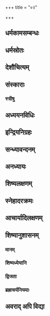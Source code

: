 +++
title = "०२"

+++

## धर्मकामसम्बन्धः
<div class="js_include " url="/kalpAntaram/smRtiH/manuH/vishvAsa_prastutiH/02/001_vidvadbhiH_sevitaH.md"  newLevelForH1="4" title="विश्वास-प्रस्तुतिः" > </div>
  

<div class="js_include " url="/kalpAntaram/smRtiH/manuH/vishvAsa_prastutiH/02/002_kAmAtmatA_na.md"  newLevelForH1="4" title="विश्वास-प्रस्तुतिः" > </div>
  

<div class="js_include " url="/kalpAntaram/smRtiH/manuH/vishvAsa_prastutiH/02/003_sankalpa-mUlaH_kAmo.md"  newLevelForH1="4" title="विश्वास-प्रस्तुतिः" > </div>
  

<div class="js_include " url="/kalpAntaram/smRtiH/manuH/vishvAsa_prastutiH/02/004_akAmasya_kriyA.md"  newLevelForH1="4" title="विश्वास-प्रस्तुतिः" > </div>
  

<div class="js_include " url="/kalpAntaram/smRtiH/manuH/vishvAsa_prastutiH/02/005_teShu_samyag.md"  newLevelForH1="4" title="विश्वास-प्रस्तुतिः" > </div>
  

## धर्मस्रोतः
<div class="js_include " url="/kalpAntaram/smRtiH/manuH/vishvAsa_prastutiH/02/006_vedo.akhilo.md"  newLevelForH1="4" title="विश्वास-प्रस्तुतिः" > </div>
  

<div class="js_include " url="/kalpAntaram/smRtiH/manuH/vishvAsa_prastutiH/02/007_yaH_kash.md"  newLevelForH1="4" title="विश्वास-प्रस्तुतिः" > </div>
  

<div class="js_include " url="/kalpAntaram/smRtiH/manuH/vishvAsa_prastutiH/02/008_sarvan_tu.md"  newLevelForH1="4" title="विश्वास-प्रस्तुतिः" > </div>
  

<div class="js_include " url="/kalpAntaram/smRtiH/manuH/vishvAsa_prastutiH/02/009_shruti-smRty-uditan_dharmam.md"  newLevelForH1="4" title="विश्वास-प्रस्तुतिः" > </div>
  

<div class="js_include " url="/kalpAntaram/smRtiH/manuH/vishvAsa_prastutiH/02/010_shrutis_tu.md"  newLevelForH1="4" title="विश्वास-प्रस्तुतिः" > </div>
  

<div class="js_include " url="/kalpAntaram/smRtiH/manuH/vishvAsa_prastutiH/02/011_yo.avamanyeta.md"  newLevelForH1="4" title="विश्वास-प्रस्तुतिः" > </div>
  

<div class="js_include " url="/kalpAntaram/smRtiH/manuH/vishvAsa_prastutiH/02/012_vedaH_smRtiH.md"  newLevelForH1="4" title="विश्वास-प्रस्तुतिः" > </div>
  

<div class="js_include " url="/kalpAntaram/smRtiH/manuH/vishvAsa_prastutiH/02/013_artha-kAmeShv_asaktAnAm.md"  newLevelForH1="4" title="विश्वास-प्रस्तुतिः" > </div>
  

<div class="js_include " url="/kalpAntaram/smRtiH/manuH/vishvAsa_prastutiH/02/014_shrutidvaidhan_tu.md"  newLevelForH1="4" title="विश्वास-प्रस्तुतिः" > </div>
  

<div class="js_include " url="/kalpAntaram/smRtiH/manuH/vishvAsa_prastutiH/02/015_udite.anudite.md"  newLevelForH1="4" title="विश्वास-प्रस्तुतिः" > </div>
  

<div class="js_include " url="/kalpAntaram/smRtiH/manuH/vishvAsa_prastutiH/02/016_niShekAdi-shmashAnAnto_mantrair.md"  newLevelForH1="4" title="विश्वास-प्रस्तुतिः" > </div>
  

## देशौचित्यम्
<div class="js_include " url="/kalpAntaram/smRtiH/manuH/vishvAsa_prastutiH/02/017_sarasvatI-dRshadvatyor_devanadyor.md"  newLevelForH1="4" title="विश्वास-प्रस्तुतिः" > </div>
  

<div class="js_include " url="/kalpAntaram/smRtiH/manuH/vishvAsa_prastutiH/02/018_tasmin_deshe.md"  newLevelForH1="4" title="विश्वास-प्रस्तुतिः" > </div>
  

<div class="js_include " url="/kalpAntaram/smRtiH/manuH/vishvAsa_prastutiH/02/019_kuruxetra~n_cha.md"  newLevelForH1="4" title="विश्वास-प्रस्तुतिः" > </div>
  

<div class="js_include " url="/kalpAntaram/smRtiH/manuH/vishvAsa_prastutiH/02/020_etad_deshaprasUtasya.md"  newLevelForH1="4" title="विश्वास-प्रस्तुतिः" > </div>
  

<div class="js_include " url="/kalpAntaram/smRtiH/manuH/vishvAsa_prastutiH/02/021_himavad-vindhyayor_madhyam.md"  newLevelForH1="4" title="विश्वास-प्रस्तुतिः" > </div>
  

<div class="js_include " url="/kalpAntaram/smRtiH/manuH/vishvAsa_prastutiH/02/022_A_samudrAt.md"  newLevelForH1="4" title="विश्वास-प्रस्तुतिः" > </div>
  

<div class="js_include " url="/kalpAntaram/smRtiH/manuH/vishvAsa_prastutiH/02/023_kRShNasAras_tu.md"  newLevelForH1="4" title="विश्वास-प्रस्तुतिः" > </div>
  

<div class="js_include " url="/kalpAntaram/smRtiH/manuH/vishvAsa_prastutiH/02/024_etAN_dvijAtayo.md"  newLevelForH1="4" title="विश्वास-प्रस्तुतिः" > </div>
  

## संस्काराः
<div class="js_include " url="/kalpAntaram/smRtiH/manuH/vishvAsa_prastutiH/02/025_eShA_dharmasya.md"  newLevelForH1="4" title="विश्वास-प्रस्तुतिः" > </div>
  

<div class="js_include " url="/kalpAntaram/smRtiH/manuH/vishvAsa_prastutiH/02/026_vaidikaiH_karmabhiH.md"  newLevelForH1="4" title="विश्वास-प्रस्तुतिः" > </div>
  

<div class="js_include " url="/kalpAntaram/smRtiH/manuH/vishvAsa_prastutiH/02/027_gArbhair_homair.md"  newLevelForH1="4" title="विश्वास-प्रस्तुतिः" > </div>
  

<div class="js_include " url="/kalpAntaram/smRtiH/manuH/vishvAsa_prastutiH/02/028_svAdhyAyena_vratair.md"  newLevelForH1="4" title="विश्वास-प्रस्तुतिः" > </div>
  

<div class="js_include " url="/kalpAntaram/smRtiH/manuH/vishvAsa_prastutiH/02/029_prA~N_nAbhivardhanAt.md"  newLevelForH1="4" title="विश्वास-प्रस्तुतिः" > </div>
  

<div class="js_include " url="/kalpAntaram/smRtiH/manuH/vishvAsa_prastutiH/02/030_nAmadheyan_dashamyAm.md"  newLevelForH1="4" title="विश्वास-प्रस्तुतिः" > </div>
  

<div class="js_include " url="/kalpAntaram/smRtiH/manuH/vishvAsa_prastutiH/02/031_mangalyam_brAhmaNasya.md"  newLevelForH1="4" title="विश्वास-प्रस्तुतिः" > </div>
  

<div class="js_include " url="/kalpAntaram/smRtiH/manuH/vishvAsa_prastutiH/02/032_sharmavad_brAhmaNasya.md"  newLevelForH1="4" title="विश्वास-प्रस्तुतिः" > </div>
  

<div class="js_include " url="/kalpAntaram/smRtiH/manuH/vishvAsa_prastutiH/02/033_strINAM_sukhodyam.md"  newLevelForH1="4" title="विश्वास-प्रस्तुतिः" > </div>
  

<div class="js_include " url="/kalpAntaram/smRtiH/manuH/vishvAsa_prastutiH/02/034_chaturthe_mAsi.md"  newLevelForH1="4" title="विश्वास-प्रस्तुतिः" > </div>
  

<div class="js_include " url="/kalpAntaram/smRtiH/manuH/vishvAsa_prastutiH/02/035_chUDAkarma_dvijAtInAm.md"  newLevelForH1="4" title="विश्वास-प्रस्तुतिः" > </div>
  

<div class="js_include " url="/kalpAntaram/smRtiH/manuH/vishvAsa_prastutiH/02/036_garbhAShTame.abde.md"  newLevelForH1="4" title="विश्वास-प्रस्तुतिः" > </div>
  

<div class="js_include " url="/kalpAntaram/smRtiH/manuH/vishvAsa_prastutiH/02/037_brahmavarchasa-kAmasya_kAryo.md"  newLevelForH1="4" title="विश्वास-प्रस्तुतिः" > </div>
  

<div class="js_include " url="/kalpAntaram/smRtiH/manuH/vishvAsa_prastutiH/02/038_A_ShodashAd.md"  newLevelForH1="4" title="विश्वास-प्रस्तुतिः" > </div>
  

<div class="js_include " url="/kalpAntaram/smRtiH/manuH/vishvAsa_prastutiH/02/039_ata_Urdhvam.md"  newLevelForH1="4" title="विश्वास-प्रस्तुतिः" > </div>
  

<div class="js_include " url="/kalpAntaram/smRtiH/manuH/vishvAsa_prastutiH/02/040_naitair_apUtair.md"  newLevelForH1="4" title="विश्वास-प्रस्तुतिः" > </div>
  

<div class="js_include " url="/kalpAntaram/smRtiH/manuH/vishvAsa_prastutiH/02/041_kArShNa-raurava-bAstAni_charmANi.md"  newLevelForH1="4" title="विश्वास-प्रस्तुतिः" > </div>
  

<div class="js_include " url="/kalpAntaram/smRtiH/manuH/vishvAsa_prastutiH/02/042_maunjI_trivRt.md"  newLevelForH1="4" title="विश्वास-प्रस्तुतिः" > </div>
  

<div class="js_include " url="/kalpAntaram/smRtiH/manuH/vishvAsa_prastutiH/02/043_munjAlAbhe_tu.md"  newLevelForH1="4" title="विश्वास-प्रस्तुतिः" > </div>
  

<div class="js_include " url="/kalpAntaram/smRtiH/manuH/vishvAsa_prastutiH/02/044_kArpAsam_upavItam.md"  newLevelForH1="4" title="विश्वास-प्रस्तुतिः" > </div>
  

<div class="js_include " url="/kalpAntaram/smRtiH/manuH/vishvAsa_prastutiH/02/045_brAhmaNo_bailva-pAlAshau.md"  newLevelForH1="4" title="विश्वास-प्रस्तुतिः" > </div>
  

<div class="js_include " url="/kalpAntaram/smRtiH/manuH/vishvAsa_prastutiH/02/046_keshAntiko_brAhmaNasya.md"  newLevelForH1="4" title="विश्वास-प्रस्तुतिः" > </div>
  

<div class="js_include " url="/kalpAntaram/smRtiH/manuH/vishvAsa_prastutiH/02/047_Rjavas_te.md"  newLevelForH1="4" title="विश्वास-प्रस्तुतिः" > </div>
  

<div class="js_include " url="/kalpAntaram/smRtiH/manuH/vishvAsa_prastutiH/02/048_pratigRhyepsitan_daNDam.md"  newLevelForH1="4" title="विश्वास-प्रस्तुतिः" > </div>
  

<div class="js_include " url="/kalpAntaram/smRtiH/manuH/vishvAsa_prastutiH/02/049_bhavat-pUrva~n_chared.md"  newLevelForH1="4" title="विश्वास-प्रस्तुतिः" > </div>
  

<div class="js_include " url="/kalpAntaram/smRtiH/manuH/vishvAsa_prastutiH/02/050_mAtaraM_vA.md"  newLevelForH1="4" title="विश्वास-प्रस्तुतिः" > </div>
  

<div class="js_include " url="/kalpAntaram/smRtiH/manuH/vishvAsa_prastutiH/02/051_samAhRtya_tu.md"  newLevelForH1="4" title="विश्वास-प्रस्तुतिः" > </div>
  

<div class="js_include " url="/kalpAntaram/smRtiH/manuH/vishvAsa_prastutiH/02/052_AyuShyam_prA~N-mukho.md"  newLevelForH1="4" title="विश्वास-प्रस्तुतिः" > </div>
  

<div class="js_include " url="/kalpAntaram/smRtiH/manuH/vishvAsa_prastutiH/02/053_upaspRshya_dvijo.md"  newLevelForH1="4" title="विश्वास-प्रस्तुतिः" > </div>
  

<div class="js_include " url="/kalpAntaram/smRtiH/manuH/vishvAsa_prastutiH/02/054_pUjayed_ashanam.md"  newLevelForH1="4" title="विश्वास-प्रस्तुतिः" > </div>
  

<div class="js_include " url="/kalpAntaram/smRtiH/manuH/vishvAsa_prastutiH/02/055_pUjitaM_hy.md"  newLevelForH1="4" title="विश्वास-प्रस्तुतिः" > </div>
  

<div class="js_include " url="/kalpAntaram/smRtiH/manuH/vishvAsa_prastutiH/02/056_nochChiShTa~N_kasya.md"  newLevelForH1="4" title="विश्वास-प्रस्तुतिः" > </div>
  

<div class="js_include " url="/kalpAntaram/smRtiH/manuH/vishvAsa_prastutiH/02/057_anArogyam_anAyuShyam.md"  newLevelForH1="4" title="विश्वास-प्रस्तुतिः" > </div>
  

<div class="js_include " url="/kalpAntaram/smRtiH/manuH/vishvAsa_prastutiH/02/058_brAhmeNa_vipras.md"  newLevelForH1="4" title="विश्वास-प्रस्तुतिः" > </div>
  

<div class="js_include " url="/kalpAntaram/smRtiH/manuH/vishvAsa_prastutiH/02/059_anguShThamUlasya_tale.md"  newLevelForH1="4" title="विश्वास-प्रस्तुतिः" > </div>
  

<div class="js_include " url="/kalpAntaram/smRtiH/manuH/vishvAsa_prastutiH/02/060_trir_AchAmed.md"  newLevelForH1="4" title="विश्वास-प्रस्तुतिः" > </div>
  

<div class="js_include " url="/kalpAntaram/smRtiH/manuH/vishvAsa_prastutiH/02/061_anuShNAbhir_aphenAbhir.md"  newLevelForH1="4" title="विश्वास-प्रस्तुतिः" > </div>
  

<div class="js_include " url="/kalpAntaram/smRtiH/manuH/vishvAsa_prastutiH/02/062_hRdgAbhiH_pUyate.md"  newLevelForH1="4" title="विश्वास-प्रस्तुतिः" > </div>
  

<div class="js_include " url="/kalpAntaram/smRtiH/manuH/vishvAsa_prastutiH/02/063_uddhRte_daxiNe.md"  newLevelForH1="4" title="विश्वास-प्रस्तुतिः" > </div>
  

<div class="js_include " url="/kalpAntaram/smRtiH/manuH/vishvAsa_prastutiH/02/064_mekhalAm_ajinam.md"  newLevelForH1="4" title="विश्वास-प्रस्तुतिः" > </div>
  

<div class="js_include " url="/kalpAntaram/smRtiH/manuH/vishvAsa_prastutiH/02/065_keshAntaH_ShoDashe.md"  newLevelForH1="4" title="विश्वास-प्रस्तुतिः" > </div>
  

### स्त्रीषु
<div class="js_include " url="/kalpAntaram/smRtiH/manuH/vishvAsa_prastutiH/02/066_amantrikA_tu.md"  newLevelForH1="4" title="विश्वास-प्रस्तुतिः" > </div>
  

<div class="js_include " url="/kalpAntaram/smRtiH/manuH/vishvAsa_prastutiH/02/067_vaivAhiko_vidhiH.md"  newLevelForH1="4" title="विश्वास-प्रस्तुतिः" > </div>
 

## अध्ययनविधिः
<div class="js_include " url="/kalpAntaram/smRtiH/manuH/vishvAsa_prastutiH/02/068_eSha_prokto.md"  newLevelForH1="4" title="विश्वास-प्रस्तुतिः" > </div>
  

<div class="js_include " url="/kalpAntaram/smRtiH/manuH/vishvAsa_prastutiH/02/069_upanIya_guruH.md"  newLevelForH1="4" title="विश्वास-प्रस्तुतिः" > </div>
  

<div class="js_include " url="/kalpAntaram/smRtiH/manuH/vishvAsa_prastutiH/02/070_adhyeShyamANas_tv.md"  newLevelForH1="4" title="विश्वास-प्रस्तुतिः" > </div>
  

<div class="js_include " url="/kalpAntaram/smRtiH/manuH/vishvAsa_prastutiH/02/071_brahmArambhe.avasAne.md"  newLevelForH1="4" title="विश्वास-प्रस्तुतिः" > </div>
  

<div class="js_include " url="/kalpAntaram/smRtiH/manuH/vishvAsa_prastutiH/02/072_vyatyasta-pANinA_kAryam.md"  newLevelForH1="4" title="विश्वास-प्रस्तुतिः" > </div>
  

<div class="js_include " url="/kalpAntaram/smRtiH/manuH/vishvAsa_prastutiH/02/073_adhyeShyamANan_tu.md"  newLevelForH1="4" title="विश्वास-प्रस्तुतिः" > </div>
  

<div class="js_include " url="/kalpAntaram/smRtiH/manuH/vishvAsa_prastutiH/02/074_brahmaNaH_praNavam.md"  newLevelForH1="4" title="विश्वास-प्रस्तुतिः" > </div>
  

<div class="js_include " url="/kalpAntaram/smRtiH/manuH/vishvAsa_prastutiH/02/075_prAk-kUlAn_paryupAsInaH.md"  newLevelForH1="4" title="विश्वास-प्रस्तुतिः" > </div>
  

<div class="js_include " url="/kalpAntaram/smRtiH/manuH/vishvAsa_prastutiH/02/076_akAra~n_chA-py.md"  newLevelForH1="4" title="विश्वास-प्रस्तुतिः" > </div>
  

<div class="js_include " url="/kalpAntaram/smRtiH/manuH/vishvAsa_prastutiH/02/077_tribhya_eva.md"  newLevelForH1="4" title="विश्वास-प्रस्तुतिः" > </div>
  

<div class="js_include " url="/kalpAntaram/smRtiH/manuH/vishvAsa_prastutiH/02/078_etad_axaram.md"  newLevelForH1="4" title="विश्वास-प्रस्तुतिः" > </div>
  

<div class="js_include " url="/kalpAntaram/smRtiH/manuH/vishvAsa_prastutiH/02/079_sahasrakRtvas_tv.md"  newLevelForH1="4" title="विश्वास-प्रस्तुतिः" > </div>
  

<div class="js_include " url="/kalpAntaram/smRtiH/manuH/vishvAsa_prastutiH/02/080_etayArchA_visaMyuktaH.md"  newLevelForH1="4" title="विश्वास-प्रस्तुतिः" > </div>
  

<div class="js_include " url="/kalpAntaram/smRtiH/manuH/vishvAsa_prastutiH/02/081_OM-kAra-pUrvikAs_tisro.md"  newLevelForH1="4" title="विश्वास-प्रस्तुतिः" > </div>
  

<div class="js_include " url="/kalpAntaram/smRtiH/manuH/vishvAsa_prastutiH/02/082_yo.adhIte.md"  newLevelForH1="4" title="विश्वास-प्रस्तुतिः" > </div>
  

<div class="js_include " url="/kalpAntaram/smRtiH/manuH/vishvAsa_prastutiH/02/083_ekAxaram_param.md"  newLevelForH1="4" title="विश्वास-प्रस्तुतिः" > </div>
  

<div class="js_include " url="/kalpAntaram/smRtiH/manuH/vishvAsa_prastutiH/02/084_xaranti_sarvA.md"  newLevelForH1="4" title="विश्वास-प्रस्तुतिः" > </div>
  

<div class="js_include " url="/kalpAntaram/smRtiH/manuH/vishvAsa_prastutiH/02/085_vidhiyajnAj_japayajno.md"  newLevelForH1="4" title="विश्वास-प्रस्तुतिः" > </div>
  

<div class="js_include " url="/kalpAntaram/smRtiH/manuH/vishvAsa_prastutiH/02/086_ye_pAkayajnAs.md"  newLevelForH1="4" title="विश्वास-प्रस्तुतिः" > </div>
  

<div class="js_include " url="/kalpAntaram/smRtiH/manuH/vishvAsa_prastutiH/02/087_japyenaiva_tu.md"  newLevelForH1="4" title="विश्वास-प्रस्तुतिः" > </div>
  

## इन्द्रियनिग्रहः
<div class="js_include " url="/kalpAntaram/smRtiH/manuH/vishvAsa_prastutiH/02/088_indriyANAM_vicharatAm.md"  newLevelForH1="4" title="विश्वास-प्रस्तुतिः" > </div>
  

<div class="js_include " url="/kalpAntaram/smRtiH/manuH/vishvAsa_prastutiH/02/089_ekAdashendriyANy_Ahur.md"  newLevelForH1="4" title="विश्वास-प्रस्तुतिः" > </div>
  

<div class="js_include " url="/kalpAntaram/smRtiH/manuH/vishvAsa_prastutiH/02/090_shrotran_tvak.md"  newLevelForH1="4" title="विश्वास-प्रस्तुतिः" > </div>
  

<div class="js_include " url="/kalpAntaram/smRtiH/manuH/vishvAsa_prastutiH/02/091_buddhIndriyANi_panchaiShAm.md"  newLevelForH1="4" title="विश्वास-प्रस्तुतिः" > </div>
  

<div class="js_include " url="/kalpAntaram/smRtiH/manuH/vishvAsa_prastutiH/02/092_ekAdasham_mano.md"  newLevelForH1="4" title="विश्वास-प्रस्तुतिः" > </div>
  

<div class="js_include " url="/kalpAntaram/smRtiH/manuH/vishvAsa_prastutiH/02/093_indriyANAm_prasangena.md"  newLevelForH1="4" title="विश्वास-प्रस्तुतिः" > </div>
  

<div class="js_include " url="/kalpAntaram/smRtiH/manuH/vishvAsa_prastutiH/02/094_na_jAtu.md"  newLevelForH1="4" title="विश्वास-प्रस्तुतिः" > </div>
  

<div class="js_include " url="/kalpAntaram/smRtiH/manuH/vishvAsa_prastutiH/02/095_yash_chaitAn.md"  newLevelForH1="4" title="विश्वास-प्रस्तुतिः" > </div>
  

<div class="js_include " url="/kalpAntaram/smRtiH/manuH/vishvAsa_prastutiH/02/096_na_tathaitAni.md"  newLevelForH1="4" title="विश्वास-प्रस्तुतिः" > </div>
  

<div class="js_include " url="/kalpAntaram/smRtiH/manuH/vishvAsa_prastutiH/02/097_vedAs_tyAgash.md"  newLevelForH1="4" title="विश्वास-प्रस्तुतिः" > </div>
  

<div class="js_include " url="/kalpAntaram/smRtiH/manuH/vishvAsa_prastutiH/02/098_shrutvA_spRShTvA.md"  newLevelForH1="4" title="विश्वास-प्रस्तुतिः" > </div>
  

<div class="js_include " url="/kalpAntaram/smRtiH/manuH/vishvAsa_prastutiH/02/099_indriyANAn_tu.md"  newLevelForH1="4" title="विश्वास-प्रस्तुतिः" > </div>
  

<div class="js_include " url="/kalpAntaram/smRtiH/manuH/vishvAsa_prastutiH/02/100_vashe_kRtvendriyagrAmam.md"  newLevelForH1="4" title="विश्वास-प्रस्तुतिः" > </div>
  

## सन्ध्यावन्दनम्
<div class="js_include " url="/kalpAntaram/smRtiH/manuH/vishvAsa_prastutiH/02/101_pUrvAM_sandhyAm.md"  newLevelForH1="4" title="विश्वास-प्रस्तुतिः" > </div>
  

<div class="js_include " url="/kalpAntaram/smRtiH/manuH/vishvAsa_prastutiH/02/102_pUrvAM_sandhyAm.md"  newLevelForH1="4" title="विश्वास-प्रस्तुतिः" > </div>
  

<div class="js_include " url="/kalpAntaram/smRtiH/manuH/vishvAsa_prastutiH/02/103_na_tiShThati.md"  newLevelForH1="4" title="विश्वास-प्रस्तुतिः" > </div>
  

<div class="js_include " url="/kalpAntaram/smRtiH/manuH/vishvAsa_prastutiH/02/104_apAM_samIpe.md"  newLevelForH1="4" title="विश्वास-प्रस्तुतिः" > </div>
  

## अनध्यायः
<div class="js_include " url="/kalpAntaram/smRtiH/manuH/vishvAsa_prastutiH/02/105_vedopakaraNe_chaiva.md"  newLevelForH1="4" title="विश्वास-प्रस्तुतिः" > </div>
  

<div class="js_include " url="/kalpAntaram/smRtiH/manuH/vishvAsa_prastutiH/02/106_naityake_nA-sty.md"  newLevelForH1="4" title="विश्वास-प्रस्तुतिः" > </div>
  

<div class="js_include " url="/kalpAntaram/smRtiH/manuH/vishvAsa_prastutiH/02/107_yaH_svAdhyAyam.md"  newLevelForH1="4" title="विश्वास-प्रस्तुतिः" > </div>
  

## शिष्यलक्षणम्
<div class="js_include " url="/kalpAntaram/smRtiH/manuH/vishvAsa_prastutiH/02/108_agnIndhanam_bhaixacharyAm.md"  newLevelForH1="4" title="विश्वास-प्रस्तुतिः" > </div>
  

<div class="js_include " url="/kalpAntaram/smRtiH/manuH/vishvAsa_prastutiH/02/109_AchAryaputraH_shushrUShur.md"  newLevelForH1="4" title="विश्वास-प्रस्तुतिः" > </div>
  

<div class="js_include " url="/kalpAntaram/smRtiH/manuH/vishvAsa_prastutiH/02/110_nA-pRShTaH_kasya.md"  newLevelForH1="4" title="विश्वास-प्रस्तुतिः" > </div>
  

<div class="js_include " url="/kalpAntaram/smRtiH/manuH/vishvAsa_prastutiH/02/111_adharmeNa_cha.md"  newLevelForH1="4" title="विश्वास-प्रस्तुतिः" > </div>
  

<div class="js_include " url="/kalpAntaram/smRtiH/manuH/vishvAsa_prastutiH/02/112_dharmArthau_yatra.md"  newLevelForH1="4" title="विश्वास-प्रस्तुतिः" > </div>
  

<div class="js_include " url="/kalpAntaram/smRtiH/manuH/vishvAsa_prastutiH/02/113_vidyayaiva_samam.md"  newLevelForH1="4" title="विश्वास-प्रस्तुतिः" > </div>
  

<div class="js_include " url="/kalpAntaram/smRtiH/manuH/vishvAsa_prastutiH/02/114_vidyA_brAhmaNam.md"  newLevelForH1="4" title="विश्वास-प्रस्तुतिः" > </div>
  

<div class="js_include " url="/kalpAntaram/smRtiH/manuH/vishvAsa_prastutiH/02/115_yam_eva.md"  newLevelForH1="4" title="विश्वास-प्रस्तुतिः" > </div>
  

<div class="js_include " url="/kalpAntaram/smRtiH/manuH/vishvAsa_prastutiH/02/116_brahma_yas.md"  newLevelForH1="4" title="विश्वास-प्रस्तुतिः" > </div>
  

## स्नेहादरक्रमः
<div class="js_include " url="/kalpAntaram/smRtiH/manuH/vishvAsa_prastutiH/02/117_laukikaM_vaidikam.md"  newLevelForH1="4" title="विश्वास-प्रस्तुतिः" > </div>
  

<div class="js_include " url="/kalpAntaram/smRtiH/manuH/vishvAsa_prastutiH/02/118_sAvitrImAtra-sAro.api.md"  newLevelForH1="4" title="विश्वास-प्रस्तुतिः" > </div>
  

<div class="js_include " url="/kalpAntaram/smRtiH/manuH/vishvAsa_prastutiH/02/119_shayyAsane.adhyAcharite.md"  newLevelForH1="4" title="विश्वास-प्रस्तुतिः" > </div>
  

<div class="js_include " url="/kalpAntaram/smRtiH/manuH/vishvAsa_prastutiH/02/120_Urdhvam_prANA.md"  newLevelForH1="4" title="विश्वास-प्रस्तुतिः" > </div>
  

<div class="js_include " url="/kalpAntaram/smRtiH/manuH/vishvAsa_prastutiH/02/121_abhivAdana-shIlasya_nityam.md"  newLevelForH1="4" title="विश्वास-प्रस्तुतिः" > </div>
  

<div class="js_include " url="/kalpAntaram/smRtiH/manuH/vishvAsa_prastutiH/02/122_abhivAdAt_param.md"  newLevelForH1="4" title="विश्वास-प्रस्तुतिः" > </div>
  

<div class="js_include " url="/kalpAntaram/smRtiH/manuH/vishvAsa_prastutiH/02/123_nAmadheyasya_ye.md"  newLevelForH1="4" title="विश्वास-प्रस्तुतिः" > </div>
  

<div class="js_include " url="/kalpAntaram/smRtiH/manuH/vishvAsa_prastutiH/02/124_bhoHshabda~N_kIrtayed.md"  newLevelForH1="4" title="विश्वास-प्रस्तुतिः" > </div>
  

<div class="js_include " url="/kalpAntaram/smRtiH/manuH/vishvAsa_prastutiH/02/125_AyuShmAn_bhava.md"  newLevelForH1="4" title="विश्वास-प्रस्तुतिः" > </div>
  

<div class="js_include " url="/kalpAntaram/smRtiH/manuH/vishvAsa_prastutiH/02/126_yo_na.md"  newLevelForH1="4" title="विश्वास-प्रस्तुतिः" > </div>
  

<div class="js_include " url="/kalpAntaram/smRtiH/manuH/vishvAsa_prastutiH/02/127_brAhmaNa~N_kushalam.md"  newLevelForH1="4" title="विश्वास-प्रस्तुतिः" > </div>
  

<div class="js_include " url="/kalpAntaram/smRtiH/manuH/vishvAsa_prastutiH/02/128_avAchyo_dIxito.md"  newLevelForH1="4" title="विश्वास-प्रस्तुतिः" > </div>
  

<div class="js_include " url="/kalpAntaram/smRtiH/manuH/vishvAsa_prastutiH/02/129_parapatnI_tu.md"  newLevelForH1="4" title="विश्वास-प्रस्तुतिः" > </div>
  

<div class="js_include " url="/kalpAntaram/smRtiH/manuH/vishvAsa_prastutiH/02/130_mAtulAMsh_cha.md"  newLevelForH1="4" title="विश्वास-प्रस्तुतिः" > </div>
  

<div class="js_include " url="/kalpAntaram/smRtiH/manuH/vishvAsa_prastutiH/02/131_mAtRshvasA_mAtulAnI.md"  newLevelForH1="4" title="विश्वास-प्रस्तुतिः" > </div>
  

<div class="js_include " url="/kalpAntaram/smRtiH/manuH/vishvAsa_prastutiH/02/132_bhrAtur_bhAryopasangrAhyA.md"  newLevelForH1="4" title="विश्वास-प्रस्तुतिः" > </div>
  

<div class="js_include " url="/kalpAntaram/smRtiH/manuH/vishvAsa_prastutiH/02/133_pitur_bhaginyAm.md"  newLevelForH1="4" title="विश्वास-प्रस्तुतिः" > </div>
  

<div class="js_include " url="/kalpAntaram/smRtiH/manuH/vishvAsa_prastutiH/02/134_dashAbdAkhyam_paurasakhyam.md"  newLevelForH1="4" title="विश्वास-प्रस्तुतिः" > </div>
  

<div class="js_include " url="/kalpAntaram/smRtiH/manuH/vishvAsa_prastutiH/02/135_brAhmaNan_dashavarSham.md"  newLevelForH1="4" title="विश्वास-प्रस्तुतिः" > </div>
  

<div class="js_include " url="/kalpAntaram/smRtiH/manuH/vishvAsa_prastutiH/02/136_vittam_bandhur.md"  newLevelForH1="4" title="विश्वास-प्रस्तुतिः" > </div>
  

<div class="js_include " url="/kalpAntaram/smRtiH/manuH/vishvAsa_prastutiH/02/137_panchAnAn_triShu.md"  newLevelForH1="4" title="विश्वास-प्रस्तुतिः" > </div>
  

<div class="js_include " url="/kalpAntaram/smRtiH/manuH/vishvAsa_prastutiH/02/138_chakriNo_dashamIsthasya.md"  newLevelForH1="4" title="विश्वास-प्रस्तुतिः" > </div>
  

<div class="js_include " url="/kalpAntaram/smRtiH/manuH/vishvAsa_prastutiH/02/139_teShAn_tu.md"  newLevelForH1="4" title="विश्वास-प्रस्तुतिः" > </div>
  

## आचार्यादिलक्षणम्
<div class="js_include " url="/kalpAntaram/smRtiH/manuH/vishvAsa_prastutiH/02/140_upanIya_tu.md"  newLevelForH1="4" title="विश्वास-प्रस्तुतिः" > </div>
  

<div class="js_include " url="/kalpAntaram/smRtiH/manuH/vishvAsa_prastutiH/02/141_ekadeshan_tu.md"  newLevelForH1="4" title="विश्वास-प्रस्तुतिः" > </div>
  

<div class="js_include " url="/kalpAntaram/smRtiH/manuH/vishvAsa_prastutiH/02/142_niShekAdIni_karmANi.md"  newLevelForH1="4" title="विश्वास-प्रस्तुतिः" > </div>
  

<div class="js_include " url="/kalpAntaram/smRtiH/manuH/vishvAsa_prastutiH/02/143_agnyAdheyam_pAkayajnAn.md"  newLevelForH1="4" title="विश्वास-प्रस्तुतिः" > </div>
  

<div class="js_include " url="/kalpAntaram/smRtiH/manuH/vishvAsa_prastutiH/02/144_ya_AvRNoty.md"  newLevelForH1="4" title="विश्वास-प्रस्तुतिः" > </div>
  

<div class="js_include " url="/kalpAntaram/smRtiH/manuH/vishvAsa_prastutiH/02/145_upAdhyAyAn_dashAchArya.md"  newLevelForH1="4" title="विश्वास-प्रस्तुतिः" > </div>
  

<div class="js_include " url="/kalpAntaram/smRtiH/manuH/vishvAsa_prastutiH/02/146_utpAdaka-brahmadAtror_garIyAn.md"  newLevelForH1="4" title="विश्वास-प्रस्तुतिः" > </div>
  

<div class="js_include " url="/kalpAntaram/smRtiH/manuH/vishvAsa_prastutiH/02/147_kAmAn_mAtA.md"  newLevelForH1="4" title="विश्वास-प्रस्तुतिः" > </div>
  

<div class="js_include " url="/kalpAntaram/smRtiH/manuH/vishvAsa_prastutiH/02/148_AchAryas_tv.md"  newLevelForH1="4" title="विश्वास-प्रस्तुतिः" > </div>
  

<div class="js_include " url="/kalpAntaram/smRtiH/manuH/vishvAsa_prastutiH/02/149_alpaM_vA.md"  newLevelForH1="4" title="विश्वास-प्रस्तुतिः" > </div>
  

<div class="js_include " url="/kalpAntaram/smRtiH/manuH/vishvAsa_prastutiH/02/150_brAhmasya_janmanaH.md"  newLevelForH1="4" title="विश्वास-प्रस्तुतिः" > </div>
  

<div class="js_include " url="/kalpAntaram/smRtiH/manuH/vishvAsa_prastutiH/02/151_adhyApayAm_Asa.md"  newLevelForH1="4" title="विश्वास-प्रस्तुतिः" > </div>
  

<div class="js_include " url="/kalpAntaram/smRtiH/manuH/vishvAsa_prastutiH/02/152_te_tam.md"  newLevelForH1="4" title="विश्वास-प्रस्तुतिः" > </div>
  

<div class="js_include " url="/kalpAntaram/smRtiH/manuH/vishvAsa_prastutiH/02/153_ajno_bhavati.md"  newLevelForH1="4" title="विश्वास-प्रस्तुतिः" > </div>
  

<div class="js_include " url="/kalpAntaram/smRtiH/manuH/vishvAsa_prastutiH/02/154_na_hAyanair.md"  newLevelForH1="4" title="विश्वास-प्रस्तुतिः" > </div>
  

<div class="js_include " url="/kalpAntaram/smRtiH/manuH/vishvAsa_prastutiH/02/155_viprANA~n_jnAnato.md"  newLevelForH1="4" title="विश्वास-प्रस्तुतिः" > </div>
  

<div class="js_include " url="/kalpAntaram/smRtiH/manuH/vishvAsa_prastutiH/02/156_na_tena.md"  newLevelForH1="4" title="विश्वास-प्रस्तुतिः" > </div>
  

<div class="js_include " url="/kalpAntaram/smRtiH/manuH/vishvAsa_prastutiH/02/157_yathA_kAShThamayo.md"  newLevelForH1="4" title="विश्वास-प्रस्तुतिः" > </div>
  

<div class="js_include " url="/kalpAntaram/smRtiH/manuH/vishvAsa_prastutiH/02/158_yathA_ShaNDho.md"  newLevelForH1="4" title="विश्वास-प्रस्तुतिः" > </div>
  

## शिष्यानुशासनम्
<div class="js_include " url="/kalpAntaram/smRtiH/manuH/vishvAsa_prastutiH/02/159_ahiMsayaiva_bhUtAnAm.md"  newLevelForH1="4" title="विश्वास-प्रस्तुतिः" > </div>
  

<div class="js_include " url="/kalpAntaram/smRtiH/manuH/vishvAsa_prastutiH/02/160_yasya_vA~N-manasI.md"  newLevelForH1="4" title="विश्वास-प्रस्तुतिः" > </div>
  

<div class="js_include " url="/kalpAntaram/smRtiH/manuH/vishvAsa_prastutiH/02/161_nA-runtudaH_syAd.md"  newLevelForH1="4" title="विश्वास-प्रस्तुतिः" > </div>
  

### मानम्
<div class="js_include " url="/kalpAntaram/smRtiH/manuH/vishvAsa_prastutiH/02/162_sammAnAd_brAhmaNo.md"  newLevelForH1="4" title="विश्वास-प्रस्तुतिः" > </div>
  

<div class="js_include " url="/kalpAntaram/smRtiH/manuH/vishvAsa_prastutiH/02/163_sukhaM_hy.md"  newLevelForH1="4" title="विश्वास-प्रस्तुतिः" > </div>
  

### शिष्यध्येयानि
<div class="js_include " url="/kalpAntaram/smRtiH/manuH/vishvAsa_prastutiH/02/164_anena_kramayogena.md"  newLevelForH1="4" title="विश्वास-प्रस्तुतिः" > </div>
  

<div class="js_include " url="/kalpAntaram/smRtiH/manuH/vishvAsa_prastutiH/02/165_tapo-visheShair_vividhair.md"  newLevelForH1="4" title="विश्वास-प्रस्तुतिः" > </div>
  

<div class="js_include " url="/kalpAntaram/smRtiH/manuH/vishvAsa_prastutiH/02/166_vedam_eva.md"  newLevelForH1="4" title="विश्वास-प्रस्तुतिः" > </div>
  

<div class="js_include " url="/kalpAntaram/smRtiH/manuH/vishvAsa_prastutiH/02/167_A_haiva.md"  newLevelForH1="4" title="विश्वास-प्रस्तुतिः" > </div>
  

<div class="js_include " url="/kalpAntaram/smRtiH/manuH/vishvAsa_prastutiH/02/168_yo.anadhItya.md"  newLevelForH1="4" title="विश्वास-प्रस्तुतिः" > </div>
  

### द्विजता
<div class="js_include " url="/kalpAntaram/smRtiH/manuH/vishvAsa_prastutiH/02/169_mAtur_agre.md"  newLevelForH1="4" title="विश्वास-प्रस्तुतिः" > </div>
  

<div class="js_include " url="/kalpAntaram/smRtiH/manuH/vishvAsa_prastutiH/02/170_tatra_yad.md"  newLevelForH1="4" title="विश्वास-प्रस्तुतिः" > </div>
  

<div class="js_include " url="/kalpAntaram/smRtiH/manuH/vishvAsa_prastutiH/02/171_vedapradAnAd_AchAryam.md"  newLevelForH1="4" title="विश्वास-प्रस्तुतिः" > </div>
  

<div class="js_include " url="/kalpAntaram/smRtiH/manuH/vishvAsa_prastutiH/02/172_nA-bhivyAhArayed_brahma.md"  newLevelForH1="4" title="विश्वास-प्रस्तुतिः" > </div>
  

<div class="js_include " url="/kalpAntaram/smRtiH/manuH/vishvAsa_prastutiH/02/173_kRtopanayanasyA-sya_vratAdeshanam.md"  newLevelForH1="4" title="विश्वास-प्रस्तुतिः" > </div>
  

<div class="js_include " url="/kalpAntaram/smRtiH/manuH/vishvAsa_prastutiH/02/174_yady_asya.md"  newLevelForH1="4" title="विश्वास-प्रस्तुतिः" > </div>
  

### ब्रह्मचर्यनियमाः
<div class="js_include " url="/kalpAntaram/smRtiH/manuH/vishvAsa_prastutiH/02/175_sevetemAMs_tu.md"  newLevelForH1="4" title="विश्वास-प्रस्तुतिः" > </div>
  

<div class="js_include " url="/kalpAntaram/smRtiH/manuH/vishvAsa_prastutiH/02/176_nityaM_snAtvA.md"  newLevelForH1="4" title="विश्वास-प्रस्तुतिः" > </div>
  

<div class="js_include " url="/kalpAntaram/smRtiH/manuH/vishvAsa_prastutiH/02/177_varjayen_madhu.md"  newLevelForH1="4" title="विश्वास-प्रस्तुतिः" > </div>
  

<div class="js_include " url="/kalpAntaram/smRtiH/manuH/vishvAsa_prastutiH/02/178_abhyangam_anjanam.md"  newLevelForH1="4" title="विश्वास-प्रस्तुतिः" > </div>
  

<div class="js_include " url="/kalpAntaram/smRtiH/manuH/vishvAsa_prastutiH/02/179_dyUta~n_cha.md"  newLevelForH1="4" title="विश्वास-प्रस्तुतिः" > </div>
  

<div class="js_include " url="/kalpAntaram/smRtiH/manuH/vishvAsa_prastutiH/02/180_ekaH_shayIta.md"  newLevelForH1="4" title="विश्वास-प्रस्तुतिः" > </div>
  

<div class="js_include " url="/kalpAntaram/smRtiH/manuH/vishvAsa_prastutiH/02/181_svapne_siktvA.md"  newLevelForH1="4" title="विश्वास-प्रस्तुतिः" > </div>
  

<div class="js_include " url="/kalpAntaram/smRtiH/manuH/vishvAsa_prastutiH/02/182_udakumbhaM_sumanaso.md"  newLevelForH1="4" title="विश्वास-प्रस्तुतिः" > </div>
  

<div class="js_include " url="/kalpAntaram/smRtiH/manuH/vishvAsa_prastutiH/02/183_veda-yajnair_ahInAnAm.md"  newLevelForH1="4" title="विश्वास-प्रस्तुतिः" > </div>
  

<div class="js_include " url="/kalpAntaram/smRtiH/manuH/vishvAsa_prastutiH/02/184_guroH_kule.md"  newLevelForH1="4" title="विश्वास-प्रस्तुतिः" > </div>
  

<div class="js_include " url="/kalpAntaram/smRtiH/manuH/vishvAsa_prastutiH/02/185_sarvaM_vApi.md"  newLevelForH1="4" title="विश्वास-प्रस्तुतिः" > </div>
  

<div class="js_include " url="/kalpAntaram/smRtiH/manuH/vishvAsa_prastutiH/02/186_dUrAd_AhRtya.md"  newLevelForH1="4" title="विश्वास-प्रस्तुतिः" > </div>
  

<div class="js_include " url="/kalpAntaram/smRtiH/manuH/vishvAsa_prastutiH/02/187_akRtvA_bhaixacharaNam.md"  newLevelForH1="4" title="विश्वास-प्रस्तुतिः" > </div>
  

<div class="js_include " url="/kalpAntaram/smRtiH/manuH/vishvAsa_prastutiH/02/188_bhaixeNa_vartayen.md"  newLevelForH1="4" title="विश्वास-प्रस्तुतिः" > </div>
  

<div class="js_include " url="/kalpAntaram/smRtiH/manuH/vishvAsa_prastutiH/02/189_vratavad_deva-daivatye.md"  newLevelForH1="4" title="विश्वास-प्रस्तुतिः" > </div>
  

<div class="js_include " url="/kalpAntaram/smRtiH/manuH/vishvAsa_prastutiH/02/190_brAhmaNasyaiva_karmaitad.md"  newLevelForH1="4" title="विश्वास-प्रस्तुतिः" > </div>
  

<div class="js_include " url="/kalpAntaram/smRtiH/manuH/vishvAsa_prastutiH/02/191_chodito_guruNA.md"  newLevelForH1="4" title="विश्वास-प्रस्तुतिः" > </div>
  

<div class="js_include " url="/kalpAntaram/smRtiH/manuH/vishvAsa_prastutiH/02/192_sharIra~n_chaiva.md"  newLevelForH1="4" title="विश्वास-प्रस्तुतिः" > </div>
  

<div class="js_include " url="/kalpAntaram/smRtiH/manuH/vishvAsa_prastutiH/02/193_nityam_uddhRta-pANiH.md"  newLevelForH1="4" title="विश्वास-प्रस्तुतिः" > </div>
  

<div class="js_include " url="/kalpAntaram/smRtiH/manuH/vishvAsa_prastutiH/02/194_hInAnna-vastra-veShaH_syAt.md"  newLevelForH1="4" title="विश्वास-प्रस्तुतिः" > </div>
  

<div class="js_include " url="/kalpAntaram/smRtiH/manuH/vishvAsa_prastutiH/02/195_pratishrAvaNa-sambhAShe_shayAno.md"  newLevelForH1="4" title="विश्वास-प्रस्तुतिः" > </div>
  

<div class="js_include " url="/kalpAntaram/smRtiH/manuH/vishvAsa_prastutiH/02/196_AsInasya_sthitaH.md"  newLevelForH1="4" title="विश्वास-प्रस्तुतिः" > </div>
  

<div class="js_include " url="/kalpAntaram/smRtiH/manuH/vishvAsa_prastutiH/02/197_parA~N-mukhasyA-bhimukho_dUrasthasyaitya.md"  newLevelForH1="4" title="विश्वास-प्रस्तुतिः" > </div>
  

<div class="js_include " url="/kalpAntaram/smRtiH/manuH/vishvAsa_prastutiH/02/198_nIchaM_shayyAsanam.md"  newLevelForH1="4" title="विश्वास-प्रस्तुतिः" > </div>
  

<div class="js_include " url="/kalpAntaram/smRtiH/manuH/vishvAsa_prastutiH/02/199_nodAhared_asya.md"  newLevelForH1="4" title="विश्वास-प्रस्तुतिः" > </div>
  

<div class="js_include " url="/kalpAntaram/smRtiH/manuH/vishvAsa_prastutiH/02/200_guror_yatra.md"  newLevelForH1="4" title="विश्वास-प्रस्तुतिः" > </div>
  

<div class="js_include " url="/kalpAntaram/smRtiH/manuH/vishvAsa_prastutiH/02/201_parIvAdAt_kharo.md"  newLevelForH1="4" title="विश्वास-प्रस्तुतिः" > </div>
  

<div class="js_include " url="/kalpAntaram/smRtiH/manuH/vishvAsa_prastutiH/02/202_dUrastho_nA-rchayed.md"  newLevelForH1="4" title="विश्वास-प्रस्तुतिः" > </div>
  

<div class="js_include " url="/kalpAntaram/smRtiH/manuH/vishvAsa_prastutiH/02/203_prativAte.anuvAte.md"  newLevelForH1="4" title="विश्वास-प्रस्तुतिः" > </div>
  

<div class="js_include " url="/kalpAntaram/smRtiH/manuH/vishvAsa_prastutiH/02/204_go--shvoShTra-yAna-prAsAda-_prastareShu.md"  newLevelForH1="4" title="विश्वास-प्रस्तुतिः" > </div>
  

<div class="js_include " url="/kalpAntaram/smRtiH/manuH/vishvAsa_prastutiH/02/205_guror_gurau.md"  newLevelForH1="4" title="विश्वास-प्रस्तुतिः" > </div>
  

<div class="js_include " url="/kalpAntaram/smRtiH/manuH/vishvAsa_prastutiH/02/206_vidyAguruShv_evam.md"  newLevelForH1="4" title="विश्वास-प्रस्तुतिः" > </div>
  

<div class="js_include " url="/kalpAntaram/smRtiH/manuH/vishvAsa_prastutiH/02/207_shreyaHsu_guruvad.md"  newLevelForH1="4" title="विश्वास-प्रस्तुतिः" > </div>
  

<div class="js_include " url="/kalpAntaram/smRtiH/manuH/vishvAsa_prastutiH/02/208_bAlaH_samAna-janmA.md"  newLevelForH1="4" title="विश्वास-प्रस्तुतिः" > </div>
  

<div class="js_include " url="/kalpAntaram/smRtiH/manuH/vishvAsa_prastutiH/02/209_utsAdana~n_cha.md"  newLevelForH1="4" title="विश्वास-प्रस्तुतिः" > </div>
  

<div class="js_include " url="/kalpAntaram/smRtiH/manuH/vishvAsa_prastutiH/02/210_guruvat_pratipUjyAH.md"  newLevelForH1="4" title="विश्वास-प्रस्तुतिः" > </div>
  

<div class="js_include " url="/kalpAntaram/smRtiH/manuH/vishvAsa_prastutiH/02/211_abhyanjanaM_snApanam.md"  newLevelForH1="4" title="विश्वास-प्रस्तुतिः" > </div>
  

<div class="js_include " url="/kalpAntaram/smRtiH/manuH/vishvAsa_prastutiH/02/212_gurupatnI_tu.md"  newLevelForH1="4" title="विश्वास-प्रस्तुतिः" > </div>
  

<div class="js_include " url="/kalpAntaram/smRtiH/manuH/vishvAsa_prastutiH/02/213_svabhAva_eSha.md"  newLevelForH1="4" title="विश्वास-प्रस्तुतिः" > </div>
  

<div class="js_include " url="/kalpAntaram/smRtiH/manuH/vishvAsa_prastutiH/02/214_avidvAMsam_alam.md"  newLevelForH1="4" title="विश्वास-प्रस्तुतिः" > </div>
  

<div class="js_include " url="/kalpAntaram/smRtiH/manuH/vishvAsa_prastutiH/02/215_mAtrA_svasrA.md"  newLevelForH1="4" title="विश्वास-प्रस्तुतिः" > </div>
  

<div class="js_include " url="/kalpAntaram/smRtiH/manuH/vishvAsa_prastutiH/02/216_kAman_tu.md"  newLevelForH1="4" title="विश्वास-प्रस्तुतिः" > </div>
  

<div class="js_include " url="/kalpAntaram/smRtiH/manuH/vishvAsa_prastutiH/02/217_viproShya_pAdagrahaNam.md"  newLevelForH1="4" title="विश्वास-प्रस्तुतिः" > </div>
  

<div class="js_include " url="/kalpAntaram/smRtiH/manuH/vishvAsa_prastutiH/02/218_yathA_khanan.md"  newLevelForH1="4" title="विश्वास-प्रस्तुतिः" > </div>
  

<div class="js_include " url="/kalpAntaram/smRtiH/manuH/vishvAsa_prastutiH/02/219_muNDo_vA.md"  newLevelForH1="4" title="विश्वास-प्रस्तुतिः" > </div>
  

<div class="js_include " url="/kalpAntaram/smRtiH/manuH/vishvAsa_prastutiH/02/220_ta~n_ched.md"  newLevelForH1="4" title="विश्वास-प्रस्तुतिः" > </div>
  

<div class="js_include " url="/kalpAntaram/smRtiH/manuH/vishvAsa_prastutiH/02/221_sUryeNa_hy.md"  newLevelForH1="4" title="विश्वास-प्रस्तुतिः" > </div>
  

<div class="js_include " url="/kalpAntaram/smRtiH/manuH/vishvAsa_prastutiH/02/222_Achamya_prayato.md"  newLevelForH1="4" title="विश्वास-प्रस्तुतिः" > </div>
  

<div class="js_include " url="/kalpAntaram/smRtiH/manuH/vishvAsa_prastutiH/02/223_yadi_strI.md"  newLevelForH1="4" title="विश्वास-प्रस्तुतिः" > </div>
  

<div class="js_include " url="/kalpAntaram/smRtiH/manuH/vishvAsa_prastutiH/02/224_dharmArthAv_uchyate.md"  newLevelForH1="4" title="विश्वास-प्रस्तुतिः" > </div>
  

<div class="js_include " url="/kalpAntaram/smRtiH/manuH/vishvAsa_prastutiH/02/225_AchAryash_cha.md"  newLevelForH1="4" title="विश्वास-प्रस्तुतिः" > </div>
  

<div class="js_include " url="/kalpAntaram/smRtiH/manuH/vishvAsa_prastutiH/02/226_AchAryo_brahmaNo.md"  newLevelForH1="4" title="विश्वास-प्रस्तुतिः" > </div>
  

<div class="js_include " url="/kalpAntaram/smRtiH/manuH/vishvAsa_prastutiH/02/227_yam_mAtA-pitarau.md"  newLevelForH1="4" title="विश्वास-प्रस्तुतिः" > </div>
  

<div class="js_include " url="/kalpAntaram/smRtiH/manuH/vishvAsa_prastutiH/02/228_tayor_nityam.md"  newLevelForH1="4" title="विश्वास-प्रस्तुतिः" > </div>
  

<div class="js_include " url="/kalpAntaram/smRtiH/manuH/vishvAsa_prastutiH/02/229_teShAn_trayANAm.md"  newLevelForH1="4" title="विश्वास-प्रस्तुतिः" > </div>
  

<div class="js_include " url="/kalpAntaram/smRtiH/manuH/vishvAsa_prastutiH/02/230_ta_eva.md"  newLevelForH1="4" title="विश्वास-प्रस्तुतिः" > </div>
  

<div class="js_include " url="/kalpAntaram/smRtiH/manuH/vishvAsa_prastutiH/02/231_pitA_vai.md"  newLevelForH1="4" title="विश्वास-प्रस्तुतिः" > </div>
  

<div class="js_include " url="/kalpAntaram/smRtiH/manuH/vishvAsa_prastutiH/02/232_triShv_apramAdyann.md"  newLevelForH1="4" title="विश्वास-प्रस्तुतिः" > </div>
  

<div class="js_include " url="/kalpAntaram/smRtiH/manuH/vishvAsa_prastutiH/02/233_imaM_lokam.md"  newLevelForH1="4" title="विश्वास-प्रस्तुतिः" > </div>
  

<div class="js_include " url="/kalpAntaram/smRtiH/manuH/vishvAsa_prastutiH/02/234_sarve_tasyAdRtA.md"  newLevelForH1="4" title="विश्वास-प्रस्तुतिः" > </div>
  

<div class="js_include " url="/kalpAntaram/smRtiH/manuH/vishvAsa_prastutiH/02/235_yAvat_trayas.md"  newLevelForH1="4" title="विश्वास-प्रस्तुतिः" > </div>
  

<div class="js_include " url="/kalpAntaram/smRtiH/manuH/vishvAsa_prastutiH/02/236_teShAm_anuparodhena.md"  newLevelForH1="4" title="विश्वास-प्रस्तुतिः" > </div>
  

<div class="js_include " url="/kalpAntaram/smRtiH/manuH/vishvAsa_prastutiH/02/237_triShv_eteShv.md"  newLevelForH1="4" title="विश्वास-प्रस्तुतिः" > </div>
  

## अवराद् अपि विद्या
<div class="js_include " url="/kalpAntaram/smRtiH/manuH/vishvAsa_prastutiH/02/238_shraddadhAnaH_shubhAm.md"  newLevelForH1="4" title="विश्वास-प्रस्तुतिः" > </div>
  

<div class="js_include " url="/kalpAntaram/smRtiH/manuH/vishvAsa_prastutiH/02/239_viShAd_apy.md"  newLevelForH1="4" title="विश्वास-प्रस्तुतिः" > </div>
 

<div class="js_include " url="/kalpAntaram/smRtiH/manuH/vishvAsa_prastutiH/02/240_striyo_ratnAny.md"  newLevelForH1="4" title="विश्वास-प्रस्तुतिः" > </div>
  

<div class="js_include " url="/kalpAntaram/smRtiH/manuH/vishvAsa_prastutiH/02/241_abrAhmaNAd_adhyAyanam.md"  newLevelForH1="4" title="विश्वास-प्रस्तुतिः" > </div>
  

<div class="js_include " url="/kalpAntaram/smRtiH/manuH/vishvAsa_prastutiH/02/242_nA-brAhmaNe_gurau.md"  newLevelForH1="4" title="विश्वास-प्रस्तुतिः" > </div>
  

<div class="js_include " url="/kalpAntaram/smRtiH/manuH/vishvAsa_prastutiH/02/243_yadi_tv.md"  newLevelForH1="4" title="विश्वास-प्रस्तुतिः" > </div>
  

<div class="js_include " url="/kalpAntaram/smRtiH/manuH/vishvAsa_prastutiH/02/244_A_samApteH.md"  newLevelForH1="4" title="विश्वास-प्रस्तुतिः" > </div>
  

<div class="js_include " url="/kalpAntaram/smRtiH/manuH/vishvAsa_prastutiH/02/245_na_pUrvam.md"  newLevelForH1="4" title="विश्वास-प्रस्तुतिः" > </div>
  

<div class="js_include " url="/kalpAntaram/smRtiH/manuH/vishvAsa_prastutiH/02/246_xetraM_hiraNyam.md"  newLevelForH1="4" title="विश्वास-प्रस्तुतिः" > </div>
  

<div class="js_include " url="/kalpAntaram/smRtiH/manuH/vishvAsa_prastutiH/02/247_AchArye_tu.md"  newLevelForH1="4" title="विश्वास-प्रस्तुतिः" > </div>
  

<div class="js_include " url="/kalpAntaram/smRtiH/manuH/vishvAsa_prastutiH/02/248_eteShv_avidyamAneShu.md"  newLevelForH1="4" title="विश्वास-प्रस्तुतिः" > </div>
  

<div class="js_include " url="/kalpAntaram/smRtiH/manuH/vishvAsa_prastutiH/02/249_eva~n_charati.md"  newLevelForH1="4" title="विश्वास-प्रस्तुतिः" > </div>
  
